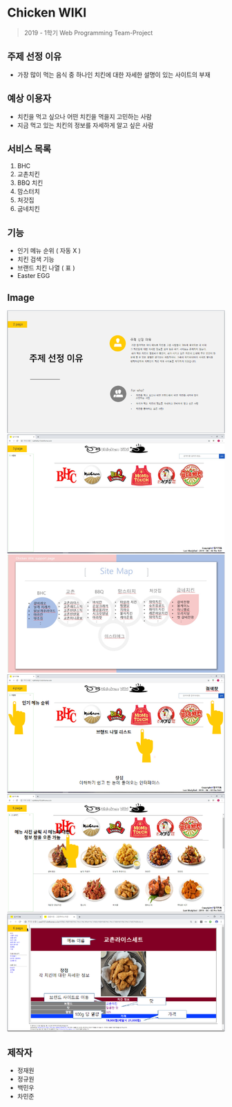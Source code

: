# Chicken WIKI
> 2019 - 1학기 Web Programming Team-Project

## 주제 선정 이유
  * 가장 많이 먹는 음식 중 하나인 치킨에 대한 자세한 설명이 있는 사이트의 부재

## 예상 이용자
  * 치킨을 먹고 싶으나 어떤 치킨을 먹을지 고민하는 사람
  * 지금 먹고 있는 치킨의 정보를 자세하게 알고 싶은 사람

## 서비스 목록
  1. BHC
  2. 교촌치킨
  3. BBQ 치킨
  4. 맘스터치
  5. 처갓집
  6. 굽네치킨

## 기능
  * 인기 메뉴 순위 ( 자동 X )
  * 치킨 검색 기능
  * 브랜드 치킨 나열 ( 표 )
  * Easter EGG

## Image
  ![PPT 1](CWImg/ppt_1.png)
  ![PPT 2](CWImg/ppt_2.png)
  ![PPT 3](CWImg/ppt_3.png)
  ![PPT 4](CWImg/ppt_4.png)
  ![PPT 5](CWImg/ppt_5.png)
  ![PPT 6](CWImg/ppt_6.png)

## 제작자

- 정재원
- 정규원
- 백민우
- 차민준